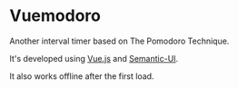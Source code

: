 # Vuemodoro
Another interval timer based on The Pomodoro Technique.

It's developed using [Vue.js](https://vuejs.org/) and [Semantic-UI](https://semantic-ui.com).

It also works offline after the first load.
